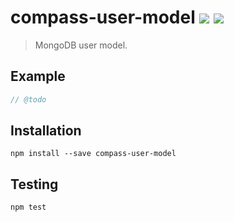 # compass-user-model [![][npm_img]][npm_url] [![][inch_img]][inch_url]

> MongoDB user model.

## Example

```javascript
// @todo
```

## Installation

```
npm install --save compass-user-model
```

## Testing

```
npm test
```

[npm_img]: https://img.shields.io/npm/v/compass-user-model.svg
[npm_url]: https://www.npmjs.org/package/compass-user-model
[inch_img]: http://inch-ci.org/github/mongodb-js/user-model.svg?branch=master
[inch_url]: http://inch-ci.org/github/mongodb-js/user-model

